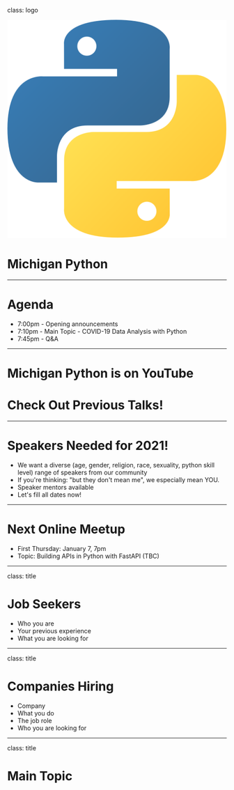 class: logo

![Michigan Python](python.svg)

# Michigan Python

---

# Agenda

- 7:00pm - Opening announcements
- 7:10pm - Main Topic - COVID-19 Data Analysis with Python
- 7:45pm - Q&A

---

# Michigan Python is on YouTube
# Check Out Previous Talks!

---

# Speakers Needed for 2021!

- We want a diverse (age, gender, religion, race, sexuality, python skill level) range of speakers from our community
- If you're thinking: "but they don't mean me", we especially mean YOU.
- Speaker mentors available
- Let's fill all dates now!

---

# Next Online Meetup

- First Thursday: January 7, 7pm
- Topic: Building APIs in Python with FastAPI (TBC)

---

class: title

# Job Seekers

- Who you are
- Your previous experience
- What you are looking for

---

class: title

# Companies Hiring

- Company
- What you do
- The job role
- Who you are looking for

---

class: title

# Main Topic

